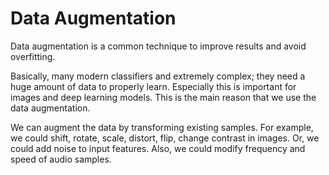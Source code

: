# Data Augmentation

Data augmentation is a common technique to improve results and avoid overfitting.

Basically, many modern classifiers and extremely complex; they need a huge amount of data to properly learn.
Especially this is important for images and deep learning models.
This is the main reason that we use the data augmentation.

We can augment the data by transforming existing samples.
For example, we could shift, rotate, scale, distort, flip, change contrast in images.
Or, we could add noise to input features.
Also, we could modify frequency and speed of audio samples.
